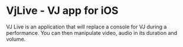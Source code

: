 # VjLive - VJ app for iOS
VJ Live is an application that will replace a console for VJ during a performance. You can then manipulate video, audio in its duration and volume.